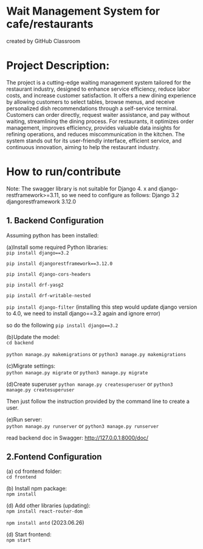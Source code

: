 # Wait Management System for cafe/restaurants
created by GitHub Classroom

# Project Description:
The project is a cutting-edge waiting management system tailored for the restaurant industry, designed to enhance service efficiency, reduce labor costs, and increase customer satisfaction. It offers a new dining experience by allowing customers to select tables, browse menus, and receive personalized dish recommendations through a self-service terminal. Customers can order directly, request waiter assistance, and pay without waiting, streamlining the dining process. For restaurants, it optimizes order management, improves efficiency, provides valuable data insights for refining operations, and reduces miscommunication in the kitchen. The system stands out for its user-friendly interface, efficient service, and continuous innovation, aiming to help the restaurant industry.

# How to run/contribute

Note: The swagger library is not suitable for Django 4. x and django-restframework>=3.11, so we need to configure as follows:
Django              3.2
djangorestframework 3.12.0

## 1. Backend Configuration

Assuming python has been installed:

(a)Install some required Python libraries:  
`pip install django==3.2`  

`pip install djangorestframework==3.12.0`  

`pip install django-cors-headers`  

`pip install drf-yasg2`  

`pip install drf-writable-nested`  

`pip install django-filter` (installing this step would update django version to 4.0, we need to install django==3.2 again and ignore error)  

so do the following
`pip install django==3.2`  

(b)Update the model:  
`cd backend`

`python manage.py makemigrations` or
`python3 manage.py makemigrations`

(c)Migrate settings:  
`python manage.py migrate` or
`python3 manage.py migrate`

(d)Create superuser
`python manage.py createsuperuser` or
`python3 manage.py createsuperuser`

Then just follow the instruction provided by the command line to create a user.

(e)Run server:  
`python manage.py runserver` or
`python3 manage.py runserver`

read backend doc in Swagger: http://127.0.0.1:8000/doc/

## 2.Fontend Configuration
(a) cd frontend folder:  
`cd frontend`
    
(b) Install npm package:  
`npm install`

(d) Add other libraries (updating):  
`npm install react-router-dom`  

`npm install antd` (2023.06.26)  

(d) Start frontend:  
`npm start`

